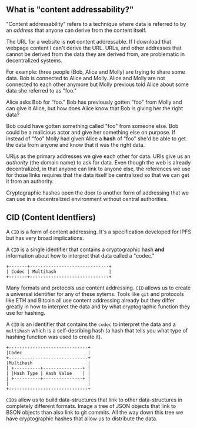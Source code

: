 ## What is "content addressability?"

"Content addressability" refers to a technique where data is referred
to by an *address* that anyone can derive from the content itself.

The URL for a website is **not** content addressable. If I download that
webpage content I can't derive the URL. URLs, and other addresses that
cannot be derived from the data they are derived from, are problematic in
decentralized systems.

For example: three people (Bob, Alice and Molly) are trying to share some
data. Bob is connected to Alice and Molly. Alice and Molly are not connected
to each other anymore but Molly previous told Alice about some data she referred to as "foo."

Alice asks Bob for "foo." Bob has previously gotten "foo" from Molly and can
give it Alice, but how does Alice know that Bob is giving her the right data?

Bob could have gotten something called "foo" from someone else. Bob could
be a malicious actor and give her something else on purpose. If instead of
"foo" Molly had given Alice a **hash** of "foo" she'd be able to get the data
from anyone and know that it was the right data.

URLs as the primary addresses we give each other for data. URls give us an
*authority* (the domain name) to ask for data. Even though the web is
already decentralized, in that anyone can link to anyone else, the
references we use for those links requires that the data itself be
centralized so that we can get it from an authority.

Cryptographic hashes open the door to another form of addressing that we can
use in a decentralized environment without central authorities.

## CID (Content Identfiers)

A `CID` is a form of content addressing. It's a specification developed for
IPFS but has very broad implications.

A `CID` is a single identifier that contains a cryptographic hash **and**
information about how to interpret that data called a "codec."

```
+-------+------------------------------+
| Codec | Multihash                    |
+-------+------------------------------+
```

Many formats and protocols use content addressing. `CID` allows us to create a universal identifier for any of these sytems. Tools like `git` and protocols like ETH and Bitcoin all use content addressing already but they differ greatly in how to interpret the data and by what cryptographic function they use for hashing.

A `CID` is an identifier that contains the `codec` to interpret the data and a `multihash` which is a self-desribing hash (a hash that tells you what type of hashing function was used to create it).

```
+------------------------------+
|Codec                         |
+------------------------------+
|Multihash                     |
| +----------+---------------+ |
| |Hash Type | Hash Value    | |
| +----------+---------------+ |
|                              |
+------------------------------+
```

`CID`s allow us to build data-structures that link to other data-structures
in completely different formats. Image a tree of JSON objects that link
to BSON objects than also link to git commits. All the way down this tree we
have cryptographic hashes that allow us to distribute the data.
